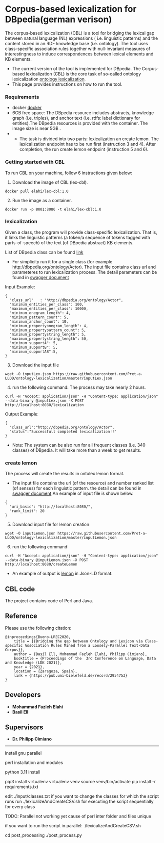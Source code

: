 # Corpus-based lexicalization for DBpedia(german verison)

The corpus-based lexicalization (CBL) is a tool for bridging the lexical gap between natural language (NL) expressions (
i.e. linguistic patterns) and the content stored in an RDF knowledge base (i.e. ontology). The tool uses class-specific
association rules together with null-invariant measures of interestingness to induce correspondences between lexical
elements and KB elements.

- The current version of the tool is implemented for DBpedia. The Corpus-based lexicalization (CBL) is the core task of
  so-called ontology lexicalization [ontology lexicalization](https://aclanthology.org/W13-3803.pdf).
- This page provides instructions on how to run the tool.

### Requirements

- docker [docker](https://docs.docker.com/engine/install/)
- 6GB free space: The DBpedia resource includes abstracts, knowledge graph (i.e. triples), and anchor text (i.e. rdfs:
  label dictionary for entities).The DBpedia resources is provided with the container. The image size is near 5GB .
-
    - The task is divided into two parts: lexicalization an create lemon. The lexicalization endpoint has to be run
      first (instruction 3 and 4). After completion, the run create lemon endpoint (instruction 5 and 6).

### Getting started with CBL

To run CBL on your machine, follow 6 instructions given below:

1. Download the image of CBL (lex-cbl).

```
docker pull elahi/lex-cbl:1.0

```

2. Run the image as a container.

```
docker run -p 8001:8080 -t elahi/lex-cbl:1.0
```

### lexicalization

Given a class, the program will provide class-specific lexicalization. That is, it links the linguistic patterns (a
token/a sequence of tokens tagged with parts-of-speech) of the text (of DBpedia abstract) KB elements. <br/>

List of DBpedia class can be
found [link](https://github.com/Pret-a-LLOD/ontology-lexicalization/blob/master/classes/classes.txt) <br/>

- For simplicity run it for a single class (for example http://dbpedia.org/ontology/Actor). The input file contains
  class url and parameteres to run lexicalization process. The detail parameters can be found
  in [swagger document](https://app.swaggerhub.com/apis/melahi/lex-cbl/1.0.1)

Input Example:

```
{
  "class_url"   : "http://dbpedia.org/ontology/Actor",
  "minimum_entities_per_class": 100,
  "maximum_entities_per_class": 10000,
  "minimum_onegram_length": 4,
  "minimum_pattern_count": 5,
  "minimum_anchor_count": 10,
  "minimum_propertyonegram_length": 4,
  "minimum_propertypattern_count": 5,
  "minimum_propertystring_length": 5,
  "maximum_propertystring_length": 50,
  "minimum_supportA": 5,
  "minimum_supportB": 5,
  "minimum_supportAB":5,
}
```

3. Download the input file

```
wget -O inputLex.json https://raw.githubusercontent.com/Pret-a-LLOD/ontology-lexicalization/master/inputLex.json
```

4. run the following command. The process may take nearly 2 hours.

```
curl -H "Accept: application/json" -H "Content-type: application/json"  --data-binary @inputLex.json -X POST  http://localhost:8080/lexicalization
```

Output Example:

```
{
  "class_url":"http://dbpedia.org/ontology/Actor",
  "status":"Successfull completed lexicalization!!"
}
```

- Note: The system can be also run for all frequent classes (i.e. 340 classes) of DBpedia. It will take more than a week
  to get results.<br/>

### create lemon

The process will create the results in ontolex lemon format.

- The input file contains the url (of the resource) and number ranked list (of senses) for each linguistic pattern. the
  detail can be found in [swagger document](https://app.swaggerhub.com/apis/melahi/lex-cbl/1.0.1)
  An example of input file is shown below.

```
{
  "uri_basic": "http://localhost:8080/",
  "rank_limit": 20
}
```

5. Download input file for lemon creation

```
wget -O inputLemon.json https://raw.githubusercontent.com/Pret-a-LLOD/ontology-lexicalization/master/inputLemon.json
```

6. run the following command

```
curl -H "Accept: application/json" -H "Content-type: application/json"  --data-binary @inputLemon.json -X POST  http://localhost:8080/createLemon
```

- An example of output
  is [lemon](https://github.com/Pret-a-LLOD/ontology-lexicalization/blob/master/examples/lexicon.json) in Json-LD
  format.

## CBL code

The project contains code of Perl and Java.

## Reference

Please use the following citation:

```
@inproceedings{Buono-LREC2020,
	title = {{Bridging the gap between Ontology and Lexicon via Class-specific Association Rules Mined from a Loosely-Parallel Text-Data Corpus}},
	author = {Basil Ell, Mohammad Fazleh Elahi, Philipp Cimiano},
	booktitle = {Proceedings of the  3rd Conference on Language, Data and Knowledge (LDK 2021)},
	year = {2021},
	location = {Zaragoza, Spain},
	link = {https://pub.uni-bielefeld.de/record/2954753}
}
```

## Developers

* **Mohammad Fazleh Elahi**
* **Basil Ell**

## Supervisors

* **Dr. Philipp Cimiano**

---

install gnu parallel

perl installation and modules

python 3.11 install

pip3 install virtualenv
virtualenv venv
source venv/bin/activate
pip install -r requirements.txt

edit ./input/classes.txt if you want to change the classes for which the script runs
run ./lexicalizeAndCreateCSV.sh for executing the script sequentially for every class

TODO: Parallel not working yet cause of perl inter folder and files unique

if you want to run the script in parallel:
./lexicalizeAndCreateCSV.sh <number of parallel Jobs>

cd post_processing
./post_process.py
